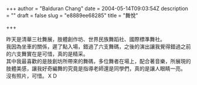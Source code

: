 +++
author = "Balduran Chang"
date = 2004-05-14T09:03:54Z
description = ""
draft = false
slug = "e8889ee68285"
title = "舞悅"

+++


昨天是清華三社舞展，肢體創作坊、世界民族舞蹈社、國際標準舞社。  
 我因為坐車的關係，遲了點入場，錯過了六支舞碼，之後的演出讓我覺得錯過之前的六支舞實在是可惜，真的是精采。  
 其中我最喜歡的是肢創坊所帶來的舞碼，多位舞者在場上，配合著音樂，所展現的肢體美感，讓我好奇編舞的究竟是指導老師還是同學們，真的是讓人眼睛一亮。  
 沒有照片，可惜。ＸＤ

